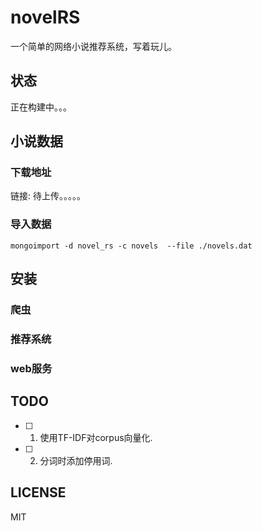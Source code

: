 # novelRS
一个简单的网络小说推荐系统，写着玩儿。

## 状态
正在构建中。。。

## 小说数据
### 下载地址
链接: 待上传。。。。。

### 导入数据
``` shell
mongoimport -d novel_rs -c novels  --file ./novels.dat
```

## 安装
### 爬虫

### 推荐系统

### web服务

## TODO
- [ ] 1. 使用TF-IDF对corpus向量化.
- [ ] 2. 分词时添加停用词.

## LICENSE
MIT